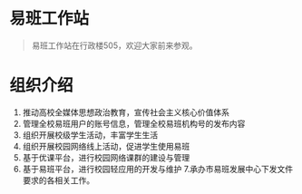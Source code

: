 # 易班工作站

> 易班工作站在行政楼505，欢迎大家前来参观。

# 组织介绍
1. 推动高校全媒体思想政治教育，宣传社会主义核心价值体系 
2. 管理全校易班用户的账号信息，管理全校易班机构号的发布内容 
3. 组织开展校级学生活动，丰富学生生活 
4. 组织开展校园网络线上活动，促进学生使用易班 
5. 基于优课平台，进行校园网络课群的建设与管理 
6. 基于易班平台，进行校园轻应用的开发与维护 7.承办市易班发展中心下发文件要求的各相关工作。